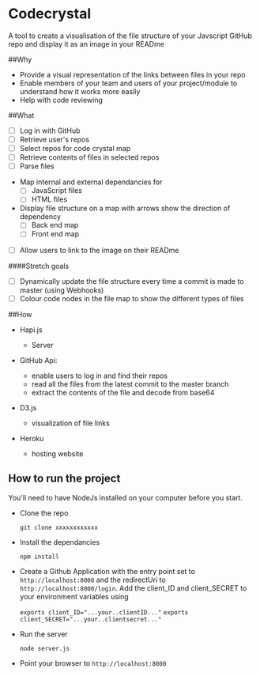 # Codecrystal
A tool to create a visualisation of the file structure of your Javscript GitHub repo and display it as an image in your READme

##Why

* Provide a visual representation of the links between files in your repo
* Enable members of your team and users of your project/module to understand how it works more easily
* Help with code reviewing

##What

* [ ] Log in with GitHub
* [ ] Retrieve user's repos
* [ ] Select repos for code crystal map
* [ ] Retrieve contents of files in selected repos
* [ ] Parse files
* Map internal and external dependancies for  
  * [ ] JavaScript files
  * [ ] HTML files
* Display file structure on a map with arrows show the direction of dependency
  * [ ] Back end map
  * [ ] Front end map
* [ ] Allow users to link to the image on their READme

####Stretch goals

* [ ] Dynamically update the file structure every time a commit is made to master (using Webhooks)
* [ ] Colour code nodes in the file map to show the different types of files

##How

* Hapi.js
    * Server

* GitHub Api:
    * enable users to log in and find their repos
    * read all the files from the latest commit to the master branch
    * extract the contents of the file and decode from base64


* D3.js
   * visualization of file links

* Heroku
  * hosting website


## How to run the project

You'll need to have NodeJs installed on your computer before you start.

* Clone the repo

    `git clone xxxxxxxxxxxx`

* Install the dependancies

  `npm install`

* Create a Github Application with the entry point set to `http://localhost:8000` and the redirectUri to `http://localhost:8000/login`. Add the client_ID and client_SECRET to your environment variables using

  `exports client_ID="...your..clientID..."`
  `exports client_SECRET="...your..clientsecret..."`

* Run the server

  `node server.js`

* Point your browser to `http://localhost:8000`
